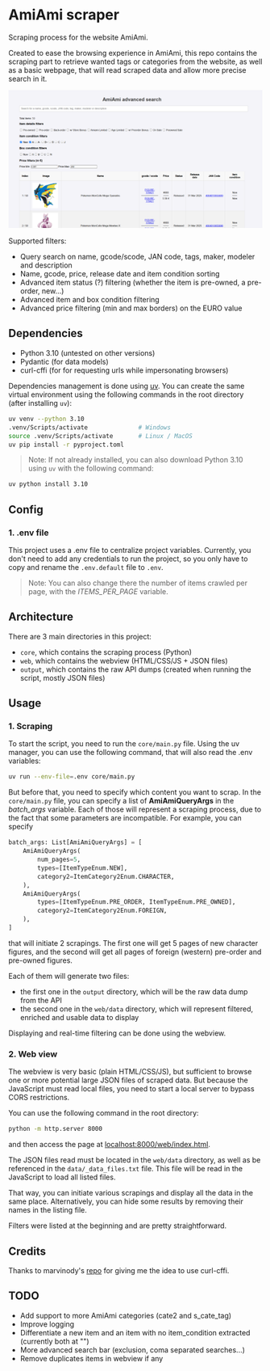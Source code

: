 # AmiAmi scraper

Scraping process for the website AmiAmi.

Created to ease the browsing experience in AmiAmi, this repo contains the scraping part to retrieve wanted tags or categories from the website, as well as a basic webpage, that will read scraped data and allow more precise search in it.

![webview](assets/img/webview.png)

Supported filters:
- Query search on name, gcode/scode, JAN code, tags, maker, modeler and description
- Name, gcode, price, release date and item condition sorting
- Advanced item status (?) filtering (whether the item is pre-owned, a pre-order, new...)
- Advanced item and box condition filtering
- Advanced price filtering (min and max borders) on the EURO value

## Dependencies

- Python 3.10 (untested on other versions)
- Pydantic (for data models)
- curl-cffi (for for requesting urls while impersonating browsers)

Dependencies management is done using [uv](https://github.com/astral-sh/uv). You can create the same virtual environment using the following commands in the root directory (after installing `uv`):
```sh
uv venv --python 3.10
.venv/Scripts/activate              # Windows
source .venv/Scripts/activate       # Linux / MacOS
uv pip install -r pyproject.toml
```

> Note: If not already installed, you can also download Python 3.10 using `uv` with the following command:
```sh
uv python install 3.10
```

## Config

### 1. .env file

This project uses a .env file to centralize project variables. Currently, you don't need to add any credentials to run the project, so you only have to copy and rename the `.env.default` file to `.env`.

> Note: You can also change there the number of items crawled per page, with the *ITEMS_PER_PAGE* variable.


## Architecture

There are 3 main directories in this project:
- `core`, which contains the scraping process (Python)
- `web`, which contains the webview (HTML/CSS/JS + JSON files)
- `output`, which contains the raw API dumps (created when running the script, mostly JSON files)


## Usage

### 1. Scraping

To start the script, you need to run the `core/main.py` file.
Using the uv manager, you can use the following command, that will also read the .env variables:
```sh
uv run --env-file=.env core/main.py
```

But before that, you need to specify which content you want to scrap.
In the `core/main.py` file, you can specify a list of **AmiAmiQueryArgs** in the *batch_args* variable. Each of those will represent a scraping process, due to the fact that some parameters are incompatible.
For example, you can specify
```py
batch_args: List[AmiAmiQueryArgs] = [
    AmiAmiQueryArgs(
        num_pages=5,
        types=[ItemTypeEnum.NEW],
        category2=ItemCategory2Enum.CHARACTER,
    ),
    AmiAmiQueryArgs(
        types=[ItemTypeEnum.PRE_ORDER, ItemTypeEnum.PRE_OWNED],
        category2=ItemCategory2Enum.FOREIGN,
    ),
]
```
that will initiate 2 scrapings. The first one will get 5 pages of new character figures, and the second will get all pages of foreign (western) pre-order and pre-owned figures.

Each of them will generate two files:
- the first one in the `output` directory, which will be the raw data dump from the API
- the second one in the `web/data` directory, which will represent filtered, enriched and usable data to display

Displaying and real-time filtering can be done using the webview.


### 2. Web view

The webview is very basic (plain HTML/CSS/JS), but sufficient to browse one or more potential large JSON files of scraped data.
But because the JavaScript must read local files, you need to start a local server to bypass CORS restrictions.

You can use the following command in the root directory:
```sh
python -m http.server 8000
```
and then access the page at [localhost:8000/web/index.html](localhost:8000/web/index.html).

The JSON files read must be located in the `web/data` directory, as well as be referenced in the `data/_data_files.txt` file.
This file will be read in the JavaScript to load all listed files.

That way, you can initiate various scrapings and display all the data in the same place. Alternatively, you can hide some results by removing their names in the listing file.

Filters were listed at the beginning and are pretty straightforward.


## Credits

Thanks to marvinody's [repo](https://github.com/marvinody/amiami) for giving me the idea to use curl-cffi.


## TODO

- Add support to more AmiAmi categories (cate2 and s_cate_tag)
- Improve logging
- Differentiate a new item and an item with no item_condition extracted (currently both at "")
- More advanced search bar (exclusion, coma separated searches...)
- Remove duplicates items in webview if any